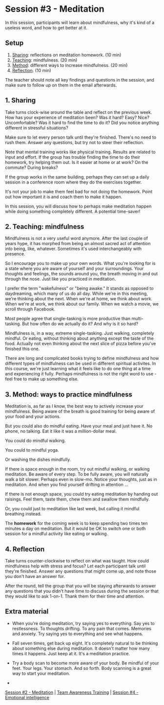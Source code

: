 # Session #3 - Meditation

In this session, participants will learn about mindfulness, why it's kind of a useless word, and how to get better at it.

## Setup
1. [Sharing](#1-sharing): reflections on meditation homework. (10 min)
2. [Teaching](#2-teaching-mindfulness): mindfulness. (20 min)
3. [Method](#3-ways-to-practice-mindfulness): different ways to increase mindfulness. (20 min)
4. [Reflection](#4-reflection). (10 min)

The teacher should note all key findings and questions in the session, and make sure to follow up on them in the email afterwards.

## 1. Sharing
Take turns clock-wise around the table and reflect on the previous week. How has your experience of meditation been? Was it hard? Easy? Nice? Uncomfortable? Was it hard to find the time to do it? Did you notice anything different in stressful situations?

Make sure to let every person talk until they're finished. There's no need to rush them. Answer any questions, but try not to steer their reflection.

Note that mental training works like physical training. Results are related to input and effort. If the group has trouble finding the time to do their homework, try helping them out. Is it easier at home or at work? On the commute? During breaks? 

If the group works in the same building, perhaps they can set up a daily session in a conference room where they do the exercises together.

It's not your job to make them feel bad for not doing the homework. Point out how important it is and coach them to make it happen.

In this session, you will discuss how to perhaps make meditation happen while doing something completely different. A potential time-saver!

## 2. Teaching: mindfulness
Mindfulness is not a very useful word anymore. After the last couple of years hype, it has morphed from being an almost sacred act of attention into being, like, whatever. Sometimes it's used interchangeably with presence.

So I encourage you to make up your own words. What you're looking for is a state where you are aware of yourself and your surroundings. Your thoughts and feelings, the sounds around you, the breath moving in and out through the nose. Just like you practiced in meditation.

I prefer the term "wakefulness" or "being awake." It stands as opposed to daydreaming, which many of us do all day. While we're in this meeting, we're thinking about the next. When we're at home, we think about work. When we're at work, we think about our family. When we watch a movie, we scroll through Facebook.

Most people agree that single-tasking is more productive than multi-tasking. But how often do we actually do it? And why is it so hard?

Mindfulness is, in a way, extreme single-tasking. Just walking, completely mindful. Or eating, without thinking about anything except the taste of the food. Actually not even thinking about the next slice of pizza before you've finished this one.

There are long and complicated books trying to define mindfulness and how different types of mindfulness can be used in different spiritual activites. In this course, we're just learning what it feels like to do one thing at a time and experiencing it fully. Perhaps mindfulness is not the right word to use - feel free to make up something else.

## 3. Method: ways to practice mindfulness
Meditation is, as far as I know, the best way to actively increase your mindfulness. Being aware of the breath is good training for being aware of your food and your actions.

But you could also do mindful eating. Have your meal and just have it. No phone, no talking. Eat it like it was a million-dollar meal.

You could do mindful walking.

You could to mindful yoga. 

Or washing the dishes mindfully.

If there is space enough in the room, try out mindful walking, or walking meditation. Be aware of every step. To be fully aware, you will naturally walk a bit slower. Perhaps even in slow-mo. Notice your thoughts, just as in meditation. And when you find yourself drifting in attention ...

If there is not enough space, you could try eating meditation by handing out raisings. Feel them, taste them, chew them and swallow them mindfully.

Or, you could just to meditation like last week, but calling it mindful breathing instead.

The **homework** for the coming week is to keep spending two times ten minutes a day on meditation. But it would be OK to switch one or both session for a mindful activity like eating or walking.

## 4. Reflection
Take turns counter-clockwise to reflect on what was taught. How could mindfulness help with stress and focus? Let each participant talk until they're finished. Answer any questions that might come up, and note those you don't have an answer for.

After the round, tell the group that you will be staying afterwards to answer any questions that you didn't have time to discuss during the session or that they would like to ask 1-on-1. Thank them for their time and attention.

## Extra material
- When you're doing meditation, try saying yes to everything. Say yes to restlessness. To thoughts drifting. To any pain that comes. Memories and anxiety. Try saying yes to everything and see what happens.
- Fall seven times, get back up eight. It's completely natural to be thinking about something else during meditation. It doesn't matter how many times it happens. Just keep at it. It's a meditation practice. 
- Try a body scan to become more aware of your body. Be mindful of your feet. Your legs. Your stomach. And so forth. Body scanning is a great way to start your meditation.

-

[Session #2 - Meditation](session-02-meditation.md) | [Team Awareness Training](../../..) | [Session #4 - Emotional intelligence](session-04-eq.md)
